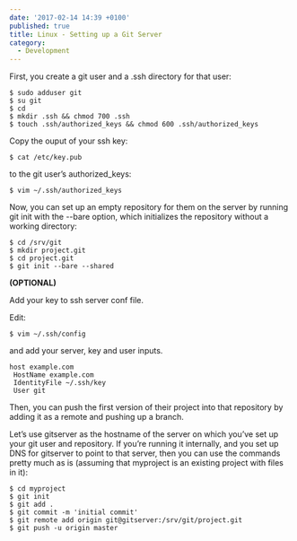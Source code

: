 ```yaml
---
date: '2017-02-14 14:39 +0100'
published: true
title: Linux - Setting up a Git Server
category:
  - Development
---
```

First, you create a git user and a .ssh directory for that user:
 
```
$ sudo adduser git
$ su git
$ cd
$ mkdir .ssh && chmod 700 .ssh
$ touch .ssh/authorized_keys && chmod 600 .ssh/authorized_keys
```

Copy the ouput of your ssh key:

```
$ cat /etc/key.pub
```

to the git user’s authorized_keys:

```
$ vim ~/.ssh/authorized_keys
```

Now, you can set up an empty repository for them on the server by running git init with the --bare option, which initializes the repository without a working directory:

```
$ cd /srv/git
$ mkdir project.git
$ cd project.git
$ git init --bare --shared
```

**(OPTIONAL)**

Add your key to ssh server conf file.

Edit:

```
$ vim ~/.ssh/config
```

and add your server, key and user inputs. 

```
host example.com
 HostName example.com
 IdentityFile ~/.ssh/key
 User git
```


Then, you can push the first version of their project into that repository by adding it as a remote and pushing up a branch.  

Let’s use gitserver as the hostname of the server on which you’ve set up your git user and repository. If you’re running it internally, and you set up DNS for gitserver to point to that server, then you can use the commands pretty much as is (assuming that myproject is an existing project with files in it):

```
$ cd myproject
$ git init
$ git add .
$ git commit -m 'initial commit'
$ git remote add origin git@gitserver:/srv/git/project.git
$ git push -u origin master
```
